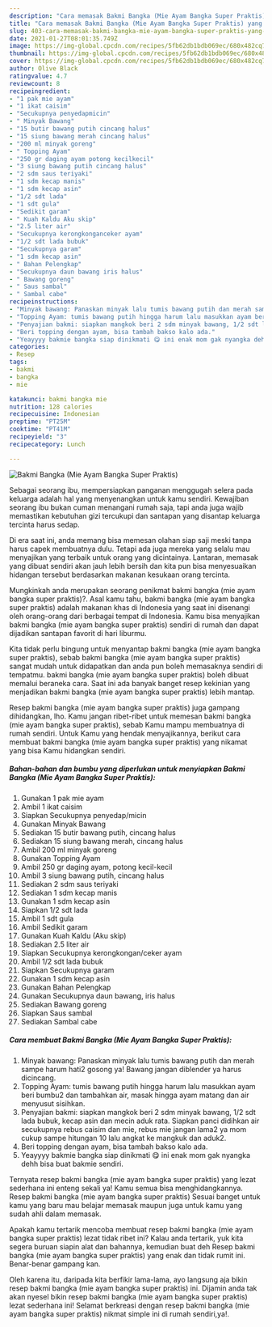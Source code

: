 ```yaml
---
description: "Cara memasak Bakmi Bangka (Mie Ayam Bangka Super Praktis) yang lezat Untuk Jualan"
title: "Cara memasak Bakmi Bangka (Mie Ayam Bangka Super Praktis) yang lezat Untuk Jualan"
slug: 403-cara-memasak-bakmi-bangka-mie-ayam-bangka-super-praktis-yang-lezat-untuk-jualan
date: 2021-01-27T08:01:35.749Z
image: https://img-global.cpcdn.com/recipes/5fb62db1bdb069ec/680x482cq70/bakmi-bangka-mie-ayam-bangka-super-praktis-foto-resep-utama.jpg
thumbnail: https://img-global.cpcdn.com/recipes/5fb62db1bdb069ec/680x482cq70/bakmi-bangka-mie-ayam-bangka-super-praktis-foto-resep-utama.jpg
cover: https://img-global.cpcdn.com/recipes/5fb62db1bdb069ec/680x482cq70/bakmi-bangka-mie-ayam-bangka-super-praktis-foto-resep-utama.jpg
author: Olive Black
ratingvalue: 4.7
reviewcount: 8
recipeingredient:
- "1 pak mie ayam"
- "1 ikat caisim"
- "Secukupnya penyedapmicin"
- " Minyak Bawang"
- "15 butir bawang putih cincang halus"
- "15 siung bawang merah cincang halus"
- "200 ml minyak goreng"
- " Topping Ayam"
- "250 gr daging ayam potong kecilkecil"
- "3 siung bawang putih cincang halus"
- "2 sdm saus teriyaki"
- "1 sdm kecap manis"
- "1 sdm kecap asin"
- "1/2 sdt lada"
- "1 sdt gula"
- "Sedikit garam"
- " Kuah Kaldu Aku skip"
- "2.5 liter air"
- "Secukupnya kerongkonganceker ayam"
- "1/2 sdt lada bubuk"
- "Secukupnya garam"
- "1 sdm kecap asin"
- " Bahan Pelengkap"
- "Secukupnya daun bawang iris halus"
- " Bawang goreng"
- " Saus sambal"
- " Sambal cabe"
recipeinstructions:
- "Minyak bawang: Panaskan minyak lalu tumis bawang putih dan merah sampe harum hati2 gosong ya! Bawang jangan diblender ya harus dicincang."
- "Topping Ayam: tumis bawang putih hingga harum lalu masukkan ayam beri bumbu2 dan tambahkan air, masak hingga ayam matang dan air menyusut sisihkan."
- "Penyajian bakmi: siapkan mangkok beri 2 sdm minyak bawang, 1/2 sdt lada bubuk, kecap asin dan mecin aduk rata. Siapkan panci didihkan air secukupnya rebus caisim dan mie, rebus mie jangan lama2 ya mom cukup sampe hitungan 10 lalu angkat ke mangkuk dan aduk2."
- "Beri topping dengan ayam, bisa tambah bakso kalo ada."
- "Yeayyyy bakmie bangka siap dinikmati 😋 ini enak mom gak nyangka dehh bisa buat bakmie sendiri."
categories:
- Resep
tags:
- bakmi
- bangka
- mie

katakunci: bakmi bangka mie 
nutrition: 128 calories
recipecuisine: Indonesian
preptime: "PT25M"
cooktime: "PT41M"
recipeyield: "3"
recipecategory: Lunch

---
```



![Bakmi Bangka (Mie Ayam Bangka Super Praktis)](https://img-global.cpcdn.com/recipes/5fb62db1bdb069ec/680x482cq70/bakmi-bangka-mie-ayam-bangka-super-praktis-foto-resep-utama.jpg)

Sebagai seorang ibu, mempersiapkan panganan menggugah selera pada keluarga adalah hal yang menyenangkan untuk kamu sendiri. Kewajiban seorang ibu bukan cuman menangani rumah saja, tapi anda juga wajib memastikan kebutuhan gizi tercukupi dan santapan yang disantap keluarga tercinta harus sedap.

Di era  saat ini, anda memang bisa memesan olahan siap saji meski tanpa harus capek membuatnya dulu. Tetapi ada juga mereka yang selalu mau menyajikan yang terbaik untuk orang yang dicintainya. Lantaran, memasak yang dibuat sendiri akan jauh lebih bersih dan kita pun bisa menyesuaikan hidangan tersebut berdasarkan makanan kesukaan orang tercinta. 



Mungkinkah anda merupakan seorang penikmat bakmi bangka (mie ayam bangka super praktis)?. Asal kamu tahu, bakmi bangka (mie ayam bangka super praktis) adalah makanan khas di Indonesia yang saat ini disenangi oleh orang-orang dari berbagai tempat di Indonesia. Kamu bisa menyajikan bakmi bangka (mie ayam bangka super praktis) sendiri di rumah dan dapat dijadikan santapan favorit di hari liburmu.

Kita tidak perlu bingung untuk menyantap bakmi bangka (mie ayam bangka super praktis), sebab bakmi bangka (mie ayam bangka super praktis) sangat mudah untuk didapatkan dan anda pun boleh memasaknya sendiri di tempatmu. bakmi bangka (mie ayam bangka super praktis) boleh dibuat memalui beraneka cara. Saat ini ada banyak banget resep kekinian yang menjadikan bakmi bangka (mie ayam bangka super praktis) lebih mantap.

Resep bakmi bangka (mie ayam bangka super praktis) juga gampang dihidangkan, lho. Kamu jangan ribet-ribet untuk memesan bakmi bangka (mie ayam bangka super praktis), sebab Kamu mampu membuatnya di rumah sendiri. Untuk Kamu yang hendak menyajikannya, berikut cara membuat bakmi bangka (mie ayam bangka super praktis) yang nikamat yang bisa Kamu hidangkan sendiri.

<!--inarticleads1-->

##### Bahan-bahan dan bumbu yang diperlukan untuk menyiapkan Bakmi Bangka (Mie Ayam Bangka Super Praktis):

1. Gunakan 1 pak mie ayam
1. Ambil 1 ikat caisim
1. Siapkan Secukupnya penyedap/micin
1. Gunakan  Minyak Bawang
1. Sediakan 15 butir bawang putih, cincang halus
1. Sediakan 15 siung bawang merah, cincang halus
1. Ambil 200 ml minyak goreng
1. Gunakan  Topping Ayam
1. Ambil 250 gr daging ayam, potong kecil-kecil
1. Ambil 3 siung bawang putih, cincang halus
1. Sediakan 2 sdm saus teriyaki
1. Sediakan 1 sdm kecap manis
1. Gunakan 1 sdm kecap asin
1. Siapkan 1/2 sdt lada
1. Ambil 1 sdt gula
1. Ambil Sedikit garam
1. Gunakan  Kuah Kaldu (Aku skip)
1. Sediakan 2.5 liter air
1. Siapkan Secukupnya kerongkongan/ceker ayam
1. Ambil 1/2 sdt lada bubuk
1. Siapkan Secukupnya garam
1. Gunakan 1 sdm kecap asin
1. Gunakan  Bahan Pelengkap
1. Gunakan Secukupnya daun bawang, iris halus
1. Sediakan  Bawang goreng
1. Siapkan  Saus sambal
1. Sediakan  Sambal cabe




<!--inarticleads2-->

##### Cara membuat Bakmi Bangka (Mie Ayam Bangka Super Praktis):

1. Minyak bawang: Panaskan minyak lalu tumis bawang putih dan merah sampe harum hati2 gosong ya! Bawang jangan diblender ya harus dicincang.
1. Topping Ayam: tumis bawang putih hingga harum lalu masukkan ayam beri bumbu2 dan tambahkan air, masak hingga ayam matang dan air menyusut sisihkan.
1. Penyajian bakmi: siapkan mangkok beri 2 sdm minyak bawang, 1/2 sdt lada bubuk, kecap asin dan mecin aduk rata. Siapkan panci didihkan air secukupnya rebus caisim dan mie, rebus mie jangan lama2 ya mom cukup sampe hitungan 10 lalu angkat ke mangkuk dan aduk2.
1. Beri topping dengan ayam, bisa tambah bakso kalo ada.
1. Yeayyyy bakmie bangka siap dinikmati 😋 ini enak mom gak nyangka dehh bisa buat bakmie sendiri.




Ternyata resep bakmi bangka (mie ayam bangka super praktis) yang lezat sederhana ini enteng sekali ya! Kamu semua bisa menghidangkannya. Resep bakmi bangka (mie ayam bangka super praktis) Sesuai banget untuk kamu yang baru mau belajar memasak maupun juga untuk kamu yang sudah ahli dalam memasak.

Apakah kamu tertarik mencoba membuat resep bakmi bangka (mie ayam bangka super praktis) lezat tidak ribet ini? Kalau anda tertarik, yuk kita segera buruan siapin alat dan bahannya, kemudian buat deh Resep bakmi bangka (mie ayam bangka super praktis) yang enak dan tidak rumit ini. Benar-benar gampang kan. 

Oleh karena itu, daripada kita berfikir lama-lama, ayo langsung aja bikin resep bakmi bangka (mie ayam bangka super praktis) ini. Dijamin anda tak akan nyesel bikin resep bakmi bangka (mie ayam bangka super praktis) lezat sederhana ini! Selamat berkreasi dengan resep bakmi bangka (mie ayam bangka super praktis) nikmat simple ini di rumah sendiri,ya!.

